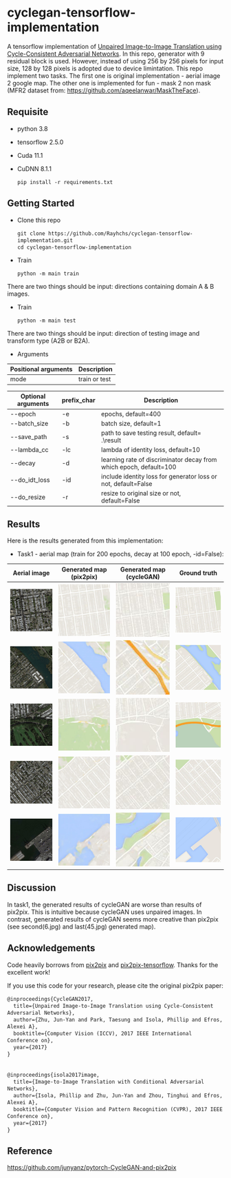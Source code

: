 # cyclegan-tensorflow-implementation

A tensorflow implementation of [Unpaired Image-to-Image Translation using Cycle-Consistent Adversarial Networks](https://junyanz.github.io/CycleGAN/). In this repo, generator with 9 residual block is used. However, instead of using 256 by 256 pixels for input size, 128 by 128 pixels is adopted due to device limintation. This repo implement two tasks. The first one is original implementation - aerial image 2 google map. The other one is implemented for fun - mask 2 non mask (MFR2 dataset from: https://github.com/aqeelanwar/MaskTheFace).

## Requisite

* python 3.8
* tensorflow 2.5.0
* Cuda 11.1
* CuDNN 8.1.1

	  pip install -r requirements.txt
    
## Getting Started
* Clone this repo

      git clone https://github.com/Rayhchs/cyclegan-tensorflow-implementation.git
      cd cyclegan-tensorflow-implementation
    
* Train

      python -m main train
    
There are two things should be input: directions containing domain A & B images. 
* Train

      python -m main test
    
There are two things should be input: direction of testing image and transform type (A2B or B2A). 
* Arguments

 | Positional arguments | Description |
 | ------------- | ------------- |
 | mode | train or test |
 
 | Optional arguments | prefix_char | Description |
 | ------------- | ------------- |------------- |
 | --epoch | -e | epochs, default=400 |
 | --batch_size | -b | batch size, default=1 |
 | --save_path | -s | path to save testing result, default= .\result |
 | --lambda_cc | -lc | lambda of identity loss, default=10 |
 | --decay | -d | learning rate of discriminator decay from which epoch, default=100 |
 | --do_idt_loss | -id | include identity loss for generator loss or not, default=False |
 | --do_resize | -r | resize to original size or not, default=False |
 
## Results
Here is the results generated from this implementation:

* Task1 - aerial map (train for 200 epochs, decay at 100 epoch, -id=False):

| Aerial image | Generated map (pix2pix) | Generated map (cycleGAN) | Ground truth |
| ------------- | ------------- | ------------- | ------------- |
| <img src="https://github.com/Rayhchs/cyclegan-tensorflow-implementation/blob/main/test/3.jpg" width="250" title="3.jpg"> | <img src="https://github.com/Rayhchs/Pix2pix-tensorflow-implementation/blob/main/result/3.jpg" width="250">| <img src="https://github.com/Rayhchs/cyclegan-tensorflow-implementation/blob/main/result/3.jpg" width="250"> | <img src="https://github.com/Rayhchs/cyclegan-tensorflow-implementation/blob/main/test/label_3.jpg" width="250"> |
| <img src="https://github.com/Rayhchs/cyclegan-tensorflow-implementation/blob/main/test/6.jpg" width="250" title="6.jpg"> | <img src="https://github.com/Rayhchs/Pix2pix-tensorflow-implementation/blob/main/result/6.jpg" width="250"> | <img src="https://github.com/Rayhchs/cyclegan-tensorflow-implementation/blob/main/result/6.jpg" width="250"> | <img src="https://github.com/Rayhchs/cyclegan-tensorflow-implementation/blob/main/test/label_6.jpg" width="250"> |
| <img src="https://github.com/Rayhchs/cyclegan-tensorflow-implementation/blob/main/test/24.jpg" width="250" title="24.jpg"> | <img src="https://github.com/Rayhchs/Pix2pix-tensorflow-implementation/blob/main/result/24.jpg" width="250"> | <img src="https://github.com/Rayhchs/cyclegan-tensorflow-implementation/blob/main/result/24.jpg" width="250"> | <img src="https://github.com/Rayhchs/cyclegan-tensorflow-implementation/blob/main/test/label_24.jpg" width="250"> |
| <img src="https://github.com/Rayhchs/cyclegan-tensorflow-implementation/blob/main/test/33.jpg" width="250" title="33.jpg"> | <img src="https://github.com/Rayhchs/Pix2pix-tensorflow-implementation/blob/main/result/33.jpg" width="250"> | <img src="https://github.com/Rayhchs/cyclegan-tensorflow-implementation/blob/main/result/33.jpg" width="250"> | <img src="https://github.com/Rayhchs/cyclegan-tensorflow-implementation/blob/main/test/label_33.jpg" width="250"> |
| <img src="https://github.com/Rayhchs/cyclegan-tensorflow-implementation/blob/main/test/45.jpg" width="250" title="45.jpg"> | <img src="https://github.com/Rayhchs/Pix2pix-tensorflow-implementation/blob/main/result/45.jpg" width="250"> | <img src="https://github.com/Rayhchs/cyclegan-tensorflow-implementation/blob/main/result/45.jpg" width="250"> | <img src="https://github.com/Rayhchs/cyclegan-tensorflow-implementation/blob/main/test/label_45.jpg" width="250"> |

## Discussion
In task1, the generated results of cycleGAN are worse than results of pix2pix. This is intuitive because cycleGAN uses unpaired images. In contrast, generated results of cycleGAN seems more creative than pix2pix (see second(6.jpg) and last(45.jpg) generated map). 

## Acknowledgements
Code heavily borrows from [pix2pix](https://github.com/phillipi/pix2pix) and [pix2pix-tensorflow](https://github.com/yenchenlin/pix2pix-tensorflow). Thanks for the excellent work!

If you use this code for your research, please cite the original pix2pix paper:

	@inproceedings{CycleGAN2017,
	  title={Unpaired Image-to-Image Translation using Cycle-Consistent Adversarial Networks},
	  author={Zhu, Jun-Yan and Park, Taesung and Isola, Phillip and Efros, Alexei A},
	  booktitle={Computer Vision (ICCV), 2017 IEEE International Conference on},
	  year={2017}
	}


	@inproceedings{isola2017image,
	  title={Image-to-Image Translation with Conditional Adversarial Networks},
	  author={Isola, Phillip and Zhu, Jun-Yan and Zhou, Tinghui and Efros, Alexei A},
	  booktitle={Computer Vision and Pattern Recognition (CVPR), 2017 IEEE Conference on},
	  year={2017}
	}

## Reference
 
 https://github.com/junyanz/pytorch-CycleGAN-and-pix2pix
